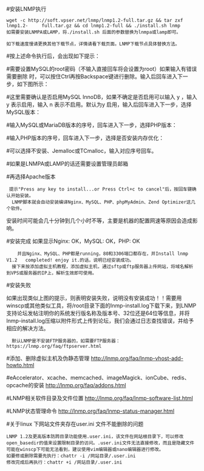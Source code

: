#安装LNMP执行

    wget -c http://soft.vpser.net/lnmp/lnmp1.2-full.tar.gz && tar zxf lnmp1.2-     full.tar.gz && cd lnmp1.2-full && ./install.sh lnmp 
    如需要安装LNMPA或LAMP，将./install.sh 后面的参数替换为lnmpa或lamp即可。

    如下载速度慢请更换其他下载节点，详情请看下载页面。LNMP下载节点具体替换方法。

#按上述命令执行后，会出现如下提示：

   #需要设置MySQL的root密码（不输入直接回车将会设置为root）如果输入有错误需要删除  时，可以按住Ctrl再按Backspace键进行删除。输入后回车进入下一步，如下图所示：

#这里需要确认是否启用MySQL InnoDB，如果不确定是否启用可以输入 y ，输入 y 表示启用，输入 n 表示不启用。默认为y 启用，输入后回车进入下一步，选择MySQL版本：

#输入MySQL或MariaDB版本的序号，回车进入下一步，选择PHP版本：

#输入PHP版本的序号，回车进入下一步，选择是否安装内存优化：

#可以选择不安装、Jemalloc或TCmalloc，输入对应序号回车。

#如果是LNMPA或LAMP的话还需要设置管理员邮箱

#再选择Apache版本


     提示"Press any key to install...or Press Ctrl+c to cancel"后，按回车键确认开始安装。 
      LNMP脚本就会自动安装编译Nginx、MySQL、PHP、phpMyAdmin、Zend Optimizer这几个软件。

安装时间可能会几十分钟到几个小时不等，主要是机器的配置网速等原因会造成影响。

#安装完成
    如果显示Nginx: OK，MySQL: OK，PHP: OK

        并且Nginx、MySQL、PHP都是running，80和3306端口都存在，并Install lnmp V1.2   completed! enjoy it.的话，说明已经安装成功。
      接下来按添加虚拟主机教程，添加虚拟主机，通过sftp或ftp服务器上传网站，将域名解析到VPS或服务器的IP上，解析生效即可使用。

#安装失败

如果出现类似上图的提示，则表明安装失败，说明没有安装成功！！需要用winscp或其他类似工具，将/root目录下面的lnmp-install.log下载下来，到LNMP支持论坛发帖注明你的系统发行版名称及版本号、32位还是64位等信息，并将lnmp-install.log压缩以附件形式上传到论坛，我们会通过日志查找错误，并给予相应的解决方法。


      默认LNMP是不安装FTP服务器的，如需要FTP服务器：https://lnmp.org/faq/ftpserver.html

#添加、删除虚拟主机及伪静态管理
     http://lnmp.org/faq/lnmp-vhost-add-howto.html

#eAccelerator、xcache、memcached、imageMagick、ionCube、redis、opcache的安装
     http://lnmp.org/faq/addons.html

#LNMP相关软件目录及文件位置
     http://lnmp.org/faq/lnmp-software-list.html

#LNMP状态管理命令
     http://lnmp.org/faq/lnmp-status-manager.html

#关于linux 下网站文件夹存在user.ini 文件不能删除的问题

    LNMP 1.2及更高版本防跨目录功能使用.user.ini，该文件在网站根目录下，可以修改open_basedir的值来设置限制目录的访问。.user.ini文件无法直接修改，而且是隐藏文件可能在winscp下可能无法看到，建议使用vim编辑器或nano编辑器进行修改。
    如要修或删除需要先执行：chattr -i /网站目录/.user.ini
    修改完成后再执行：chattr +i /网站目录/.user.ini